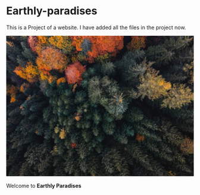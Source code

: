 # Earthly-paradises

This is a Project of a website.
I have added all the files in the project now.

![about Image](/images/about.jpg)

Welcome to **Earthly Paradises**
